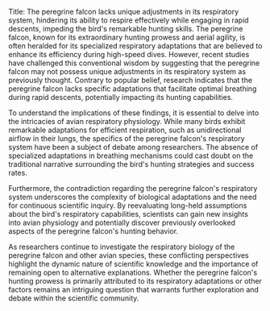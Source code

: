 Title: The peregrine falcon lacks unique adjustments in its respiratory system, hindering its ability to respire effectively while engaging in rapid descents, impeding the bird's remarkable hunting skills.
The peregrine falcon, known for its extraordinary hunting prowess and aerial agility, is often heralded for its specialized respiratory adaptations that are believed to enhance its efficiency during high-speed dives. However, recent studies have challenged this conventional wisdom by suggesting that the peregrine falcon may not possess unique adjustments in its respiratory system as previously thought. Contrary to popular belief, research indicates that the peregrine falcon lacks specific adaptations that facilitate optimal breathing during rapid descents, potentially impacting its hunting capabilities.

To understand the implications of these findings, it is essential to delve into the intricacies of avian respiratory physiology. While many birds exhibit remarkable adaptations for efficient respiration, such as unidirectional airflow in their lungs, the specifics of the peregrine falcon's respiratory system have been a subject of debate among researchers. The absence of specialized adaptations in breathing mechanisms could cast doubt on the traditional narrative surrounding the bird's hunting strategies and success rates.

Furthermore, the contradiction regarding the peregrine falcon's respiratory system underscores the complexity of biological adaptations and the need for continuous scientific inquiry. By reevaluating long-held assumptions about the bird's respiratory capabilities, scientists can gain new insights into avian physiology and potentially discover previously overlooked aspects of the peregrine falcon's hunting behavior.

As researchers continue to investigate the respiratory biology of the peregrine falcon and other avian species, these conflicting perspectives highlight the dynamic nature of scientific knowledge and the importance of remaining open to alternative explanations. Whether the peregrine falcon's hunting prowess is primarily attributed to its respiratory adaptations or other factors remains an intriguing question that warrants further exploration and debate within the scientific community.